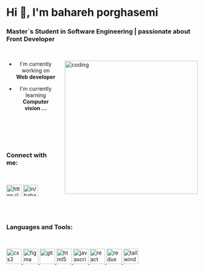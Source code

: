 # Hi 👋, I'm bahareh porghasemi

### Master`s Student in Software Engineering | passionate about Front Developer
</br>
<div>
    <div style=" float:right; margin-left: 20px;">
        <img align='right' width='350' alt='coding' src="https://image2url.com/images/1761585516963-678c9566-8dad-4940-bfd6-646b7f62c670.jpg" width="200"/>
    </div>
    
  <div style="text-align: center;">
        
- I'm currently working on **Web developer**

- I'm currently learning **Computer vision ...**

    </div>
</div>

</br></br></br></br> 

<h3 align="left">Connect with me:</h3>
</br>
<p align="left">
<a href="https://github.com/https://github.com/Baharehporghasemi" target="blank"><img align="center" src="https://raw.githubusercontent.com/rahuldkjain/github-profile-readme-generator/master/src/images/icons/Social/github.svg" alt="https://github.com/Baharehporghasemi" height="30" width="40" /></a>
<a href="https://linkedin.com/in/in/bahareh-porghasemi-8815271ab" target="blank"><img align="center" src="https://raw.githubusercontent.com/rahuldkjain/github-profile-readme-generator/master/src/images/icons/Social/linked-in-alt.svg" alt="in/bahareh-porghasemi-8815271ab" height="30" width="40" /></a>
</p>

</br></br>

<h3 align="left">Languages and Tools:</h3>
</br>
<p align="left"> <a href="https://developer.mozilla.org/en-US/docs/Web/css3" target="_blank" rel="noreferrer"> <img src="https://skillicons.dev/icons?i=css" alt="css3" width="40" height="40"/> </a> <a href="https://developer.mozilla.org/en-US/docs/Web/figma" target="_blank" rel="noreferrer"> <img src="https://skillicons.dev/icons?i=figma" alt="figma" width="40" height="40"/> </a> <a href="https://developer.mozilla.org/en-US/docs/Web/git" target="_blank" rel="noreferrer"> <img src="https://skillicons.dev/icons?i=git" alt="git" width="40" height="40"/> </a> <a href="https://developer.mozilla.org/en-US/docs/Web/html5" target="_blank" rel="noreferrer"> <img src="https://skillicons.dev/icons?i=html" alt="html5" width="40" height="40"/> </a> <a href="https://developer.mozilla.org/en-US/docs/Web/javascript" target="_blank" rel="noreferrer"> <img src="https://skillicons.dev/icons?i=js" alt="javascript" width="40" height="40"/> </a> <a href="https://developer.mozilla.org/en-US/docs/Web/react" target="_blank" rel="noreferrer"> <img src="https://skillicons.dev/icons?i=react" alt="react" width="40" height="40"/> </a> <a href="https://developer.mozilla.org/en-US/docs/Web/redux" target="_blank" rel="noreferrer"> <img src="https://skillicons.dev/icons?i=redux" alt="redux" width="40" height="40"/> </a> <a href="https://developer.mozilla.org/en-US/docs/Web/tailwind" target="_blank" rel="noreferrer"> <img src="https://skillicons.dev/icons?i=tailwind" alt="tailwind" width="40" height="40"/> </a></p>
